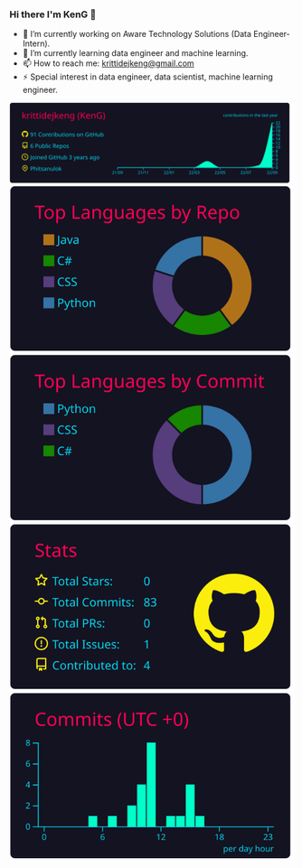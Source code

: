 ### Hi there I'm KenG 👋

- 🔭 I’m currently working on Aware Technology Solutions (Data Engineer-Intern).
- 🌱 I’m currently learning data engineer and machine learning.
- 📫 How to reach me: krittidejkeng@gmail.com
- ⚡ Special interest in data engineer, data scientist, machine learning engineer.


[![](https://raw.githubusercontent.com/krittidejkeng/KrittidejKeng/main/profile-summary-card-output/2077/0-profile-details.svg)](https://github.com/vn7n24fzkq/github-profile-summary-cards)
[![](https://raw.githubusercontent.com/krittidejkeng/KrittidejKeng/main/profile-summary-card-output/2077/1-repos-per-language.svg)](https://github.com/vn7n24fzkq/github-profile-summary-cards) [![](https://raw.githubusercontent.com/krittidejkeng/KrittidejKeng/main/profile-summary-card-output/2077/2-most-commit-language.svg)](https://github.com/vn7n24fzkq/github-profile-summary-cards)
[![](https://raw.githubusercontent.com/krittidejkeng/KrittidejKeng/main/profile-summary-card-output/2077/3-stats.svg)](https://github.com/vn7n24fzkq/github-profile-summary-cards) [![](https://raw.githubusercontent.com/krittidejkeng/KrittidejKeng/main/profile-summary-card-output/2077/4-productive-time.svg)](https://github.com/vn7n24fzkq/github-profile-summary-cards)
